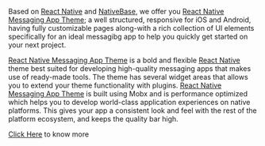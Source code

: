 Based on [React Native](https://github.com/facebook/react-native) and [NativeBase](http://nativebase.io/docs/v0.4.6/), we offer you [React Native Messaging App Theme](); a well structured, responsive for iOS and Android, having fully customizable pages along-with a rich collection of UI elements specifically for an ideal messagibg app to help you quickly get started on your next project.

[React Native Messaging App Theme]() is a bold and flexible [React Native](https://github.com/facebook/react-native) theme best suited for developing high-quality messaging apps that makes use of ready-made tools. The theme has several widget areas that allows you to extend your theme functionality with plugins. [React Native Messaging App Theme]() is built using Mobx and is performance optimized which helps you to develop world-class application experiences on native platforms. This gives your app a consistent look and feel with the rest of the platform ecosystem, and keeps the quality bar high.

[Click Here](http://market.nativebase.io/view/react-native-taxi-app-theme) to know more
